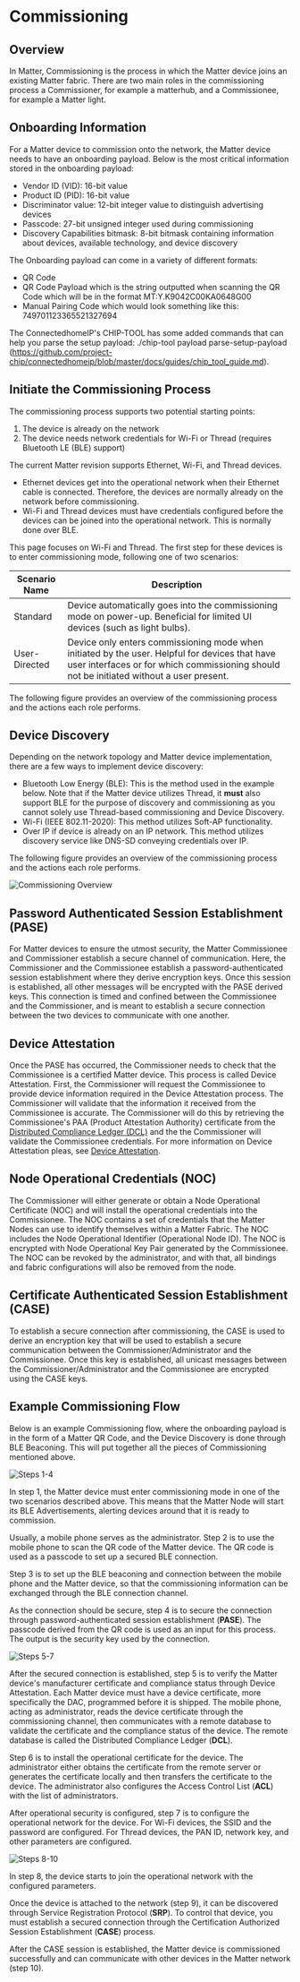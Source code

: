 # Commissioning

## Overview

In Matter, Commissioning is the process in which the Matter device joins an existing Matter fabric. There are two main roles in the commissioning process a Commissioner, for example a matterhub, and a Commissionee, for example a Matter light.

## Onboarding Information

For a Matter device to commission onto the network, the Matter device needs to have an onboarding payload. Below is the most critical information stored in the onboarding payload:

- Vendor ID (VID): 16-bit value
- Product ID (PID): 16-bit value
- Discriminator value: 12-bit integer value to distinguish advertising devices
- Passcode: 27-bit unsigned integer used during commissioning
- Discovery Capabilities bitmask: 8-bit bitmask containing information about devices, available technology, and device discovery

The Onboarding payload can come in a variety of different formats:

- QR Code
- QR Code Payload which is the string outputted when scanning the QR Code which will be in the format MT:Y.K9042C00KA0648G00
- Manual Pairing Code which would look something like this: 749701123365521327694

The ConnectedhomeIP's CHIP-TOOL has some added commands that can help you parse the setup payload: ./chip-tool payload parse-setup-payload (https://github.com/project-chip/connectedhomeip/blob/master/docs/guides/chip_tool_guide.md).

## Initiate the Commissioning Process

The commissioning process supports two potential starting points:

1. The device is already on the network
2. The device needs network credentials for Wi-Fi or Thread (requires Bluetooth LE (BLE) support)

The current Matter revision supports Ethernet, Wi-Fi, and Thread devices.

- Ethernet devices get into the operational network when their Ethernet cable is connected. Therefore, the devices are normally already on the network before commissioning.
- Wi-Fi and Thread devices must have credentials configured before the devices can be joined into the operational network. This is normally done over BLE.

This page focuses on Wi-Fi and Thread. The first step for these devices is to enter commissioning mode, following one of two scenarios:  

| Scenario Name | Description |
| ------------------------- | ----------- |
| Standard | Device automatically goes into the commissioning mode on power-up. Beneficial for limited UI devices (such as light bulbs). |
| User-Directed | Device only enters commissioning mode when initiated by the user. Helpful for devices that have user interfaces or for which commissioning should not be initiated without a user present. |

The following figure provides an overview of the commissioning process and the actions each role performs.

## Device Discovery

Depending on the network topology and Matter device implementation, there are a few ways to implement device discovery:

- Bluetooth Low Energy (BLE): This is the method used in the example below. Note that if the Matter device utilizes Thread, it **must** also support BLE for the purpose of discovery and commissioning as you cannot solely use Thread-based commissioning and Device Discovery.
- Wi-Fi (IEEE 802.11-2020): This method utilizes Soft-AP functionality.
- Over IP if device is already on an IP network. This method utilizes discovery service like DNS-SD conveying credentials over IP.

The following figure provides an overview of the commissioning process and the actions each role performs.

![Commissioning Overview](./images/commissioning-overview.png)

## Password Authenticated Session Establishment (PASE)

For Matter devices to ensure the utmost security, the Matter Commissionee and Commissioner establish a secure channel of communication. Here, the Commissioner and the Commissionee establish a password-authenticated session establishment where they derive encryption keys. Once this session is established, all other messages will be encrypted with the PASE derived keys. This connection is timed and confined between the Commissionee and the Commissioner, and is meant to establish a secure connection between the two devices to communicate with one another.

## Device Attestation

Once the PASE has occurred, the Commissioner needs to check that the Commissionee is a certified Matter device. This process is called Device Attestation. First, the Commissioner will request the Commissionee to provide device information required in the Device Attestation process. The Commissioner will validate that the information it received from the Commissionee is accurate. The Commissioner will do this by retrieving the Commissionee's PAA (Product Attestation Authority) certificate from the [Distributed Compliance Ledger (DCL)](/matter/<docspace-docleaf-version>/matter-dcl) and the the Commissioner will validate the Commissionee credentials. For more information on Device Attestation pleas, see [Device Attestation](/matter/<docspace-docleaf-version>/matter-device-attestation).

## Node Operational Credentials (NOC)

The Commissioner will either generate or obtain a Node Operational Certificate (NOC) and will install the operational credentials into the Commissionee. The NOC contains a set of credentials that the Matter Nodes can use to identify themselves within a Matter Fabric. The NOC includes the Node Operational Identifier (Operational Node ID). The NOC is encrypted with Node Operational Key Pair generated by the Commissionee. The NOC can be revoked by the administrator, and with that, all bindings and fabric configurations will also be removed from the node.

## Certificate Authenticated Session Establishment (CASE)

To establish a secure connection after commissioning, the CASE is used to derive an encryption key that will be used to establish a secure communication between the Commissioner/Administrator and the Commissionee. Once this key is established, all unicast messages between the Commissioner/Administrator and the Commissionee are encrypted using the CASE keys.

## Example Commissioning Flow

Below is an example Commissioning flow, where the onboarding payload is in the form of a Matter QR Code, and the Device Discovery is done through BLE Beaconing. This will put together all the pieces of Commissioning mentioned above.

![Steps 1-4](./images/commissioning-steps1-4.png)

In step 1, the Matter device must enter commissioning mode in one of the two scenarios described above. This means that the Matter Node will start its BLE Advertisements, alerting devices around that it is ready to commission.

Usually, a mobile phone serves as the administrator. Step 2 is to use the mobile phone to scan the QR code of the Matter device. The QR code is used as a passcode to set up a secured BLE connection.

Step 3 is to set up the BLE beaconing and connection between the mobile phone and the Matter device, so that the commissioning information can be exchanged through the BLE connection channel.

As the connection should be secure, step 4 is to secure the connection through password-authenticated session establishment (**PASE**). The passcode derived from the QR code is used as an input for this process. The output is the security key used by the connection.

![Steps 5-7](./images/commissioning-steps5-7.png)

After the secured connection is established, step 5 is to verify the Matter device's manufacturer certificate and compliance status through Device Attestation. Each Matter device must have a device certificate, more specifically the DAC, programmed before it is shipped. The mobile phone, acting as administrator, reads the device certificate through the commissioning channel, then communicates with a remote database to validate the certificate and the compliance status of the device. The remote database is called the Distributed Compliance Ledger (**DCL**).

Step 6 is to install the operational certificate for the device. The administrator either obtains the certificate from the remote server or generates the certificate locally and then transfers the certificate to the device. The administrator also configures the Access Control List (**ACL**) with the list of administrators.

After operational security is configured, step 7 is to configure the operational network for the device. For Wi-Fi devices, the SSID and the password are configured. For Thread devices, the PAN ID, network key, and other parameters are configured.

![Steps 8-10](./images/commissioning-steps8-10.png)

In step 8, the device starts to join the operational network with the configured parameters.

Once the device is attached to the network (step 9), it can be discovered through Service Registration Protocol (**SRP**). To control that device, you must establish a secured connection through the Certification Authorized Session Establishment (**CASE**) process.

After the CASE session is established, the Matter device is commissioned successfully and can communicate with other devices in the Matter network (step 10).

